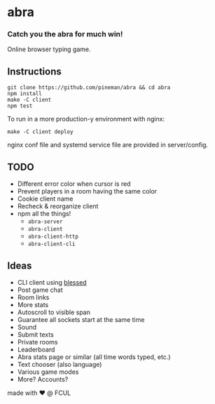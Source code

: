 # abra

### Catch you the abra for much win!
Online browser typing game.

## Instructions
```
git clone https://github.com/pineman/abra && cd abra
npm install
make -C client
npm test
```

To run in a more production-y environment with nginx:
```
make -C client deploy
```
nginx conf file and systemd service file are provided in server/config.

## TODO
 * Different error color when cursor is red
 * Prevent players in a room having the same color
 * Cookie client name
 * Recheck & reorganize client
 * npm all the things!
   * `abra-server`
   * `abra-client`
   * `abra-client-http`
   * `abra-client-cli`

## Ideas
 * CLI client using [blessed](https://github.com/chjj/blessed)
 * Post game chat
 * Room links
 * More stats
 * Autoscroll to visible span
 * Guarantee all sockets start at the same time
 * Sound
 * Submit texts
 * Private rooms
 * Leaderboard
 * Abra stats page or similar (all time words typed, etc.)
 * Text chooser (also language)
 * Various game modes
 * More? Accounts?

made with :heart: @ FCUL
